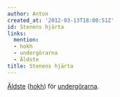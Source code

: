 ```yaml
---
author: Anton
created_at: '2012-03-13T18:00:51Z'
id: Stenens hjärta
links:
  mention:
  - hokh
  - undergörarna
  - Äldste
title: Stenens hjärta
---
```


[Äldste] ([hokh]) för [undergörarna].

  [Äldste]: Äldste
  [hokh]: hokh
  [undergörarna]: undergörarna
